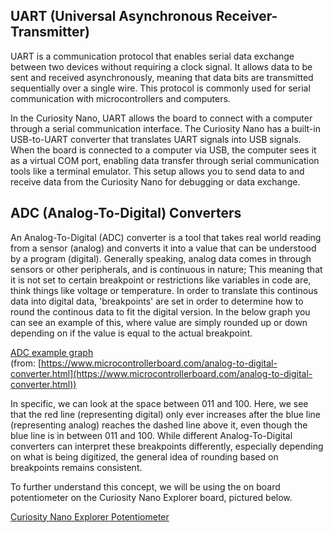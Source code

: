 ## UART (Universal Asynchronous Receiver-Transmitter)

UART is a communication protocol that enables serial data exchange between two devices without requiring a clock signal. It allows data to be sent and received asynchronously, meaning that data bits are transmitted sequentially over a single wire. This protocol is commonly used for serial communication with microcontrollers and computers.

In the Curiosity Nano, UART allows the board to connect with a computer through a serial communication interface. The Curiosity Nano has a built-in USB-to-UART converter that translates UART signals into USB signals. When the board is connected to a computer via USB, the computer sees it as a virtual COM port, enabling data transfer through serial communication tools like a terminal emulator. This setup allows you to send data to and receive data from the Curiosity Nano for debugging or data exchange.

## ADC (Analog-To-Digital) Converters

An Analog-To-Digital (ADC) converter is a tool that takes real world reading from a sensor (analog) and converts it into a value that can be understood by a program (digital). 
Generally speaking, analog data comes in through sensors or other peripherals, and is continuous in nature; This meaning that it is not set to certain breakpoint or restrictions like variables in code are, think things like voltage or temperature. In order to translate this continous data into digital data, 'breakpoints' are set in order to determine how to round the continous data to fit the digital version. In the below graph you can see an example of this, where value are simply rounded up or down depending on if the value is equal to the actual breakpoint. 

[ADC example graph](./ADC.jpg)  
(from: [https://www.microcontrollerboard.com/analog-to-digital-converter.html](https://www.microcontrollerboard.com/analog-to-digital-converter.html))

In specific, we can look at the space between 011 and 100. Here, we see that the red line (representing digital) only ever increases after the blue line (representing analog) reaches the dashed line above it, even though the blue line is in between 011 and 100. While different Analog-To-Digital converters can interpret these breakpoints differently, especially depending on what is being digitized, the general idea of rounding based on breakpoints remains consistent. 

To further understand this concept, we will be using the on board potentiometer on the Curiosity Nano Explorer board, pictured below. 

[Curiosity Nano Explorer Potentiometer](./Potentiometer.jpg)


